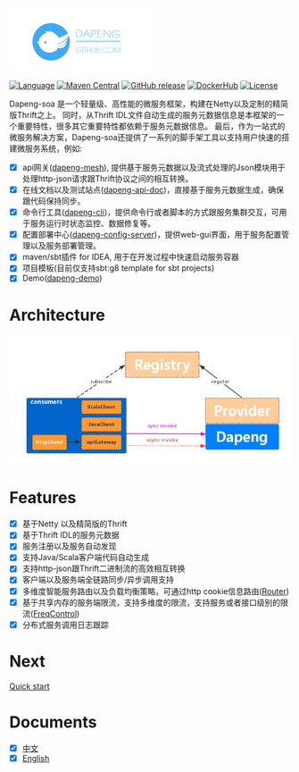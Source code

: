 <img width="254" src="https://github.com/dapeng-soa/documents/blob/master/images/dapeng-logo/%E5%A4%A7%E9%B9%8Flogo-03.png" alt="dapeng-soa" title="dapeng-soa"/>

[![Language](https://img.shields.io/badge/language-Java-orange.svg)](https://www.oracle.com)
[![Maven Central](https://maven-badges.herokuapp.com/maven-central/com.github.dapeng-soa/dapeng-parent/badge.svg)](https://search.maven.org/search?q=com.github.dapeng-soa)
[![GitHub release](https://img.shields.io/github/release/dapeng-soa/dapeng-soa.svg)](https://github.com/dapeng-soa/dapeng-soa/releases)
[![DockerHub](https://img.shields.io/badge/docker-dapengsoa-yellow.svg)](https://hub.docker.com/r/dapengsoa/dapeng-container/)
[![License](https://img.shields.io/badge/license-Apache%202-4EB1BA.svg)](https://www.apache.org/licenses/LICENSE-2.0.html)


Dapeng-soa 是一个轻量级、高性能的微服务框架，构建在Netty以及定制的精简版Thrift之上。 同时，从Thrift IDL文件自动生成的服务元数据信息是本框架的一个重要特性，很多其它重要特性都依赖于服务元数据信息。 最后，作为一站式的微服务解决方案，Dapeng-soa还提供了一系列的脚手架工具以支持用户快速的搭建微服务系统，例如:
- [x] api网关([dapeng-mesh](https://github.com/dapeng-soa/dapeng-mesh)), 提供基于服务元数据以及流式处理的Json模块用于处理http-json请求跟Thrift协议之间的相互转换。
- [x] 在线文档以及测试站点([dapeng-api-doc](https://github.com/dapeng-soa/dapeng-api-doc))，直接基于服务元数据生成，确保跟代码保持同步。
- [x] 命令行工具([dapeng-cli](https://github.com/dapeng-soa/dapeng-cli))，提供命令行或者脚本的方式跟服务集群交互，可用于服务运行时状态监控、数据修复等。
- [x] 配置部署中心([dapeng-config-server](https://github.com/dapeng-soa/dapeng-config-server))，提供web-gui界面，用于服务配置管理以及服务部署管理。
- [x] maven/sbt插件 for IDEA, 用于在开发过程中快速启动服务容器 
- [x] 项目模板(目前仅支持sbt:g8 template for sbt projects)
- [x] Demo([dapeng-demo](http://demo.dapeng-soa.tech))

# Architecture
<p align="center">
<img src="https://github.com/dapeng-soa/documents/blob/master/images/dapeng-architecture.png" alt="dapeng-soa" title="dapeng-soa"/>
</p>

# Features
- [x] 基于Netty 以及精简版的Thrift 
- [x] 基于Thrift IDL的服务元数据
- [x] 服务注册以及服务自动发现
- [x] 支持Java/Scala客户端代码自动生成
- [x] 支持http-json跟Thrift二进制流的高效相互转换
- [x] 客户端以及服务端全链路同步/异步调用支持
- [x] 多维度智能服务路由以及负载均衡策略，可通过http cookie信息路由([Router](https://github.com/dapeng-soa/dapeng-soa/wiki/Dapeng-Service-Route%EF%BC%88%E6%9C%8D%E5%8A%A1%E8%B7%AF%E7%94%B1%E6%96%B9%E6%A1%88%EF%BC%89))
- [x] 基于共享内存的服务端限流，支持多维度的限流，支持服务或者接口级别的限流([FreqControl](https://github.com/dapeng-soa/dapeng-soa/wiki/DapengFreqControl))
- [x] 分布式服务调用日志跟踪

# Next
[Quick start](https://github.com/dapeng-soa/dapeng-soa/quickstart_en.md)

# Documents
- [x] [中文](https://github.com/dapeng-soa/dapeng-soa/README.md)
- [x] [English](https://github.com/dapeng-soa/dapeng-soa/README_en.md)